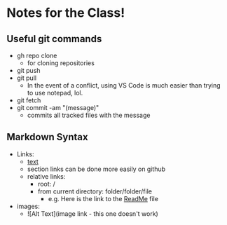 # Notes for the Class!

## Useful git commands
- gh repo clone
    - for cloning repositories
- git push
- git pull
  - In the event of a conflict, using VS Code is much easier than trying to use notepad, lol.
- git fetch
- git commit -am "(message)"
    - commits all tracked files with the message


## Markdown Syntax
- Links:
  - [text](link.com)
  - section links can be done more easily on github
  - relative links:
      - root: /
      - from current directory: folder/folder/file
        - e.g. Here is the link to the [ReadMe](README.md) file
- images:
  - ![Alt Text](image link - this one doesn't work)
